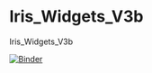 # Iris_Widgets_V3b
Iris_Widgets_V3b

[![Binder](https://mybinder.org/badge_logo.svg)](https://mybinder.org/v2/gh/dfialaire/Iris_Widgets_V3b/HEAD)

